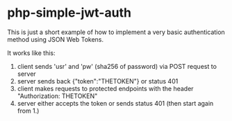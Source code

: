 # php-simple-jwt-auth

This is just a short example of how to implement a very basic authentication method using JSON Web Tokens.

It works like this:

1. client sends 'usr' and 'pw' (sha256 of password) via POST request to server
2. server sends back {"token":"THETOKEN"} or status 401
3. client makes requests to protected endpoints with the header "Authorization: THETOKEN"
4. server either accepts the token or sends status 401 (then start again from 1.)
